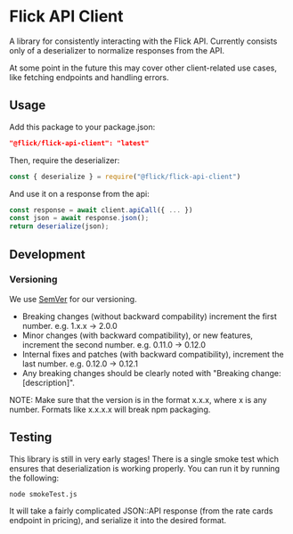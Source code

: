 # Flick API Client

A library for consistently interacting with the Flick API. Currently consists only of a deserializer to normalize responses from the API.

At some point in the future this may cover other client-related use cases, like fetching endpoints and handling errors.

## Usage

Add this package to your package.json:
```json
"@flick/flick-api-client": "latest"
```

Then, require the deserializer:
```javascript
const { deserialize } = require("@flick/flick-api-client")
```

And use it on a response from the api:
```javascript
const response = await client.apiCall({ ... })
const json = await response.json();
return deserialize(json);
```

## Development

### Versioning
We use [SemVer](https://semver.org/) for our versioning.

- Breaking changes (without backward compability) increment the first number. e.g. 1.x.x -> 2.0.0
- Minor changes (with backward compatibility), or new features, increment the second number. e.g. 0.11.0 -> 0.12.0
- Internal fixes and patches (with backward compatibility), increment the last number. e.g. 0.12.0 -> 0.12.1
- Any breaking changes should be clearly noted with "Breaking change: [description]".

NOTE: Make sure that the version is in the format x.x.x, where x is any number. Formats like x.x.x.x will break npm packaging.

## Testing

This library is still in very early stages! There is a single smoke test which ensures that deserialization is working properly. You can run it by running the following:

```
node smokeTest.js
```
It will take a fairly complicated JSON::API response (from the rate cards endpoint in pricing), and serialize it into the desired format.